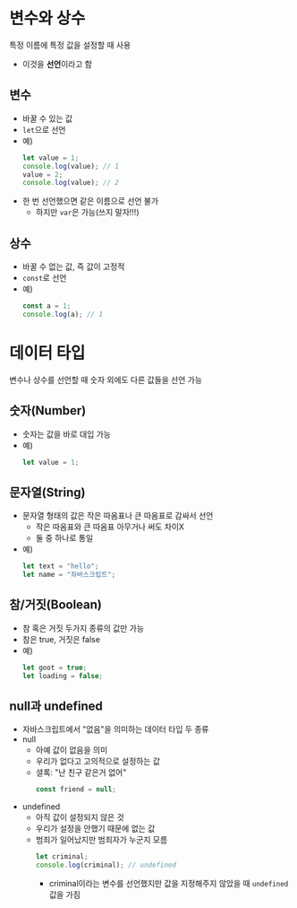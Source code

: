 # 변수와 상수

특정 이름에 특정 값을 설정할 때 사용

- 이것을 **선언**이라고 함

## 변수

- 바꿀 수 있는 값
- `let`으로 선언
- 예)
  ```js
  let value = 1;
  console.log(value); // 1
  value = 2;
  console.log(value); // 2
  ```
- 한 번 선언했으면 같은 이름으로 선언 불가
  - 하지만 `var`은 가능(쓰지 말자!!!)

## 상수

- 바꿀 수 없는 값, 즉 값이 고정적
- `const`로 선언
- 예)
  ```js
  const a = 1;
  console.log(a); // 1
  ```

# 데이터 타입

변수나 상수를 선언할 때 숫자 외에도 다른 값들을 선언 가능

## 숫자(Number)

- 숫자는 값을 바로 대입 가능
- 예)
  ```js
  let value = 1;
  ```

## 문자열(String)

- 문자열 형태의 값은 작은 따옴표나 큰 따옴표로 감싸서 선언
  - 작은 따옴표와 큰 따옴표 아무거나 써도 차이X
  - 둘 중 하나로 통일
- 예)
  ```js
  let text = "hello";
  let name = "좌바스크립트";
  ```

## 참/거짓(Boolean)

- 참 혹은 거짓 두가지 종류의 값만 가능
- 참은 true, 거짓은 false
- 예)
  ```js
  let goot = true;
  let loading = false;
  ```

## null과 undefined

- 자바스크립트에서 "없음"을 의미하는 데이터 타입 두 종류
- null
  - 아예 값이 없음을 의미
  - 우리가 없다고 고의적으로 설정하는 값
  - 셜록: "난 친구 같은거 없어"
    ```js
    const friend = null;
    ```
- undefined
  - 아직 값이 설정되지 않은 것
  - 우리가 설정을 안했기 때문에 없는 값
  - 범죄가 일어났지만 범죄자가 누군지 모름
    ```js
    let criminal;
    console.log(criminal); // undefined
    ```
    - criminal이라는 변수를 선언했지만 값을 지정해주지 않았을 때 `undefined`값을 가짐
